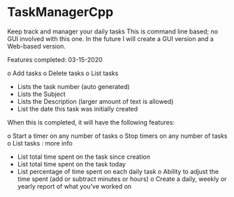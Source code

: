# TaskManagerCpp
Keep track and manager your daily tasks
This is command line based; no GUI involved with this one.
In the future I will create a GUI version and a Web-based version.

Features completed: 03-15-2020

o Add tasks
o Delete tasks
o List tasks
  * Lists the task number (auto generated)
  * Lists the Subject
  * Lists the Description (larger amount of text is allowed)
  * List the date this task was initially created

When this is completed, it will have the following features:

o Start a timer on any number of tasks
o Stop timers on any number of tasks
o List tasks : more info
  * List total time spent on the task since creation
  * List total time spent on the task today
  * List percentage of time spent on each daily task
o Ability to adjust the time spent (add or subtract minutes or hours)
o Create a daily, weekly or yearly report of what you've worked on
  

